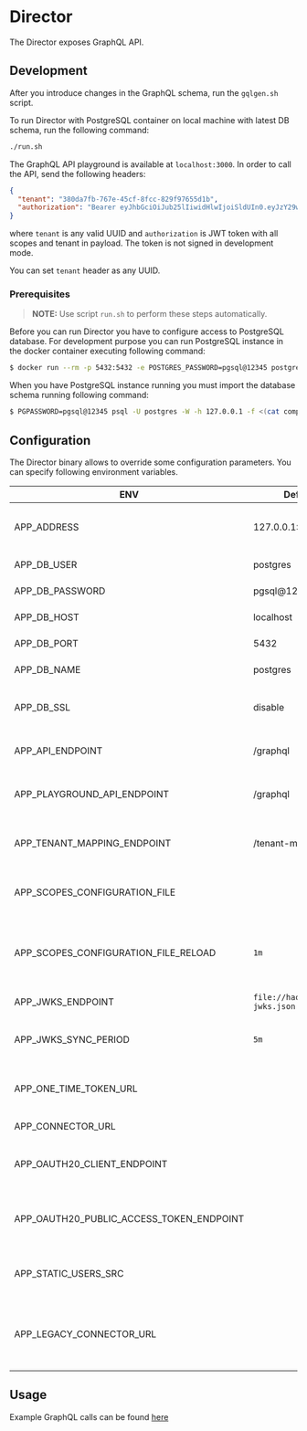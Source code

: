 # Director

The Director exposes GraphQL API.

## Development

After you introduce changes in the GraphQL schema, run the `gqlgen.sh` script.

To run Director with PostgreSQL container on local machine with latest DB schema, run the following command:

```bash
./run.sh
```

The GraphQL API playground is available at `localhost:3000`. In order to call the API, send the following headers:

```json
{
  "tenant": "380da7fb-767e-45cf-8fcc-829f97655d1b",
  "authorization": "Bearer eyJhbGciOiJub25lIiwidHlwIjoiSldUIn0.eyJzY29wZXMiOiJhcHBsaWNhdGlvbjpyZWFkIGhlYWx0aF9jaGVja3M6cmVhZCBhcHBsaWNhdGlvbjp3cml0ZSBydW50aW1lOndyaXRlIGxhYmVsX2RlZmluaXRpb246d3JpdGUgbGFiZWxfZGVmaW5pdGlvbjpyZWFkIHJ1bnRpbWU6cmVhZCIsInRlbmFudCI6ImI4MmVhN2NkLTc0NjYtNGFkZS1iNmU5LTIwZmI3N2EwOGNlNiJ9."
}
```

where `tenant` is any valid UUID and `authorization` is JWT token with all scopes and tenant in payload. The token is not signed in development mode.

You can set `tenant` header as any UUID.

### Prerequisites

> **NOTE:** Use script `run.sh` to perform these steps automatically.

Before you can run Director you have to configure access to PostgreSQL database. For development purpose you can run PostgreSQL instance in the docker container executing following command:

```bash
$ docker run --rm -p 5432:5432 -e POSTGRES_PASSWORD=pgsql@12345 postgres
```

When you have PostgreSQL instance running you must import the database schema running following command:

```bash
$ PGPASSWORD=pgsql@12345 psql -U postgres -W -h 127.0.0.1 -f <(cat components/schema-migrator/migrations/*.up.sql)
```

## Configuration

The Director binary allows to override some configuration parameters. You can specify following environment variables.

| ENV                                      | Default                         | Description                                                   |
| ---------------------------------------- | ------------------------------- | ------------------------------------------------------------- |
| APP_ADDRESS                              | 127.0.0.1:3000                  | The address and port for the service to listen on             |
| APP_DB_USER                              | postgres                        | Database username                                             |
| APP_DB_PASSWORD                          | pgsql@12345                     | Database password                                             |
| APP_DB_HOST                              | localhost                       | Database host                                                 |
| APP_DB_PORT                              | 5432                            | Database port                                                 |
| APP_DB_NAME                              | postgres                        | Database name                                                 |
| APP_DB_SSL                               | disable                         | Database SSL mode (disable / enable)                          |
| APP_API_ENDPOINT                         | /graphql                        | The endpoint for GraphQL API                                  |
| APP_PLAYGROUND_API_ENDPOINT              | /graphql                        | The endpoint of GraphQL API for the Playground                |
| APP_TENANT_MAPPING_ENDPOINT              | /tenant-mapping                 | The endpoint of Tenant Mapping Service                        |
| APP_SCOPES_CONFIGURATION_FILE            |                                 | The path for scopes configuration file                        |
| APP_SCOPES_CONFIGURATION_FILE_RELOAD     | `1m`                            | The period when the scopes configuration file is reloaded     |
| APP_JWKS_ENDPOINT                        | `file://hack/default-jwks.json` | The path for JWKS                                             |
| APP_JWKS_SYNC_PERIOD                     | `5m`                            | The period when the JWKS is synced                            |
| APP_ONE_TIME_TOKEN_URL                   |                                 | The endpoint for fetching one time token                      |
| APP_CONNECTOR_URL                        |                                 | The endpoint of Connector                                     |
| APP_OAUTH20_CLIENT_ENDPOINT              |                                 | The endpoint for managing OAuth 2.0 clients                   |
| APP_OAUTH20_PUBLIC_ACCESS_TOKEN_ENDPOINT |                                 | The public endpoint for fetching OAuth 2.0 access token       |
| APP_STATIC_USERS_SRC                     |                                 | The path for static users configuration file                  |
| APP_LEGACY_CONNECTOR_URL                 |                                 | The URL of the legacy Connector signing request info endpoint |


## Usage

Example GraphQL calls can be found [here](examples/README.md)
